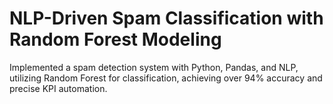 # NLP-Driven Spam Classification with Random Forest Modeling
 Implemented a spam detection system with Python, Pandas, and NLP, utilizing Random Forest for classification, achieving over 94% accuracy and precise KPI automation.
